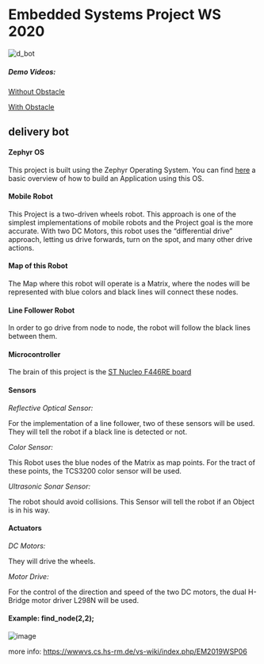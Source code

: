 # Embedded Systems Project WS 2020 
![d_bot](https://gitlab.cs.hs-rm.de/mmait001/d_bot/-/raw/master/logo.jpg)

##### Demo Videos:

[Without Obstacle](https://youtu.be/d9CEZ9sfACA)

[With Obstacle](https://youtu.be/VZWVzdQHuu4)

## delivery bot

#### Zephyr OS

This project is built using the Zephyr Operating System.
You can find [here](https://docs.zephyrproject.org/latest/application/index.html#application) a basic overview of how to build an Application using this OS.

#### Mobile Robot

This Project is a two-driven wheels robot. This approach is one of the simplest implementations of mobile robots and the Project goal is the more accurate. With two DC Motors, this robot uses
the “differential drive” approach, letting us drive forwards, turn on the spot, and many other drive actions.

#### Map of this Robot

The Map where this robot will operate is a Matrix, where the nodes will be represented with blue colors and black lines will connect these nodes.

#### Line Follower Robot

In order to go drive from node to node, the robot will follow the black lines between them.

#### Microcontroller

The brain of this project is the [ST Nucleo F446RE board](https://www.st.com/en/evaluation-tools/nucleo-f446re.html) 

#### Sensors

*Reflective Optical Sensor:*

For the implementation of a line follower, two of these sensors will be used. They will tell the robot if a black line is detected or not.

*Color Sensor:*

This Robot uses the blue nodes of the Matrix as map points. For the tract of these points, the TCS3200 color sensor will be used.

*Ultrasonic Sonar Sensor:*

The robot should avoid collisions. This Sensor will tell the robot if an Object is in his way.

#### Actuators

*DC Motors:*

They will drive the wheels.

*Motor Drive:*

For the control of the direction and speed of the two DC motors, the dual H-Bridge motor driver L298N will be used.





#### Example: find_node(2,2);
![image](https://user-images.githubusercontent.com/41654186/170017637-d7db2622-509b-4fd1-a0a0-7d81f56b163e.png)





more info: https://wwwvs.cs.hs-rm.de/vs-wiki/index.php/EM2019WSP06
